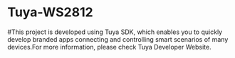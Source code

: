 # Tuya-WS2812
#This project is developed using Tuya SDK, which enables you to quickly develop branded apps connecting and controlling smart scenarios of many devices.For more information, please check Tuya Developer Website.
